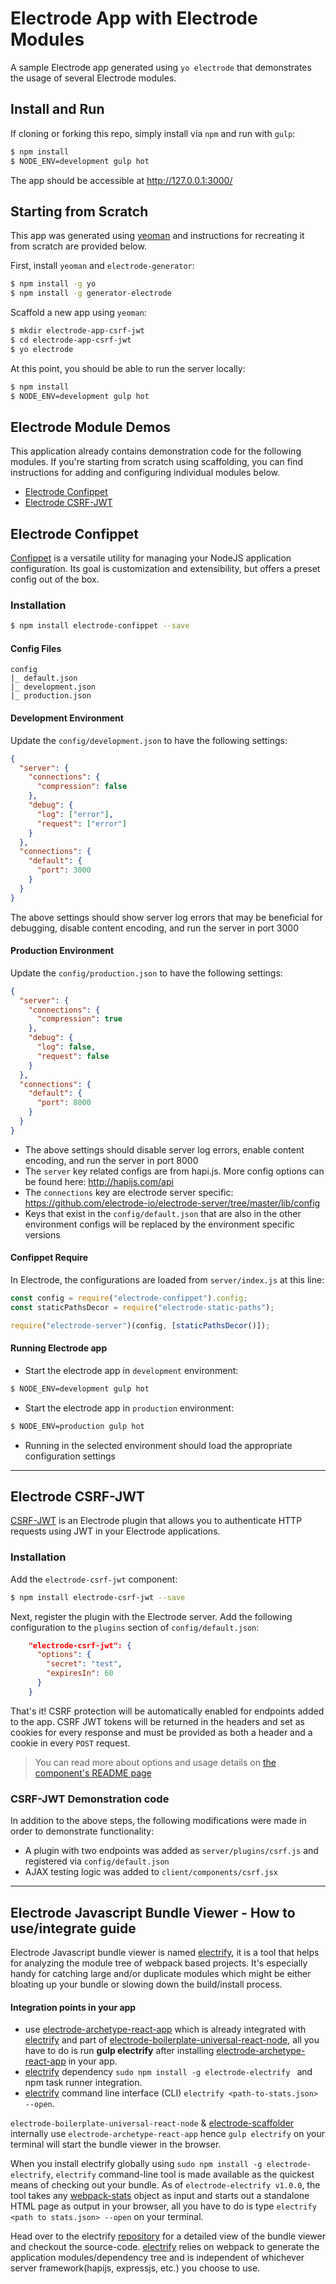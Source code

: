 # Electrode App with Electrode Modules
A sample Electrode app generated using `yo electrode` that demonstrates the usage of several Electrode modules.

## Install and Run

If cloning or forking this repo, simply install via `npm` and run with `gulp`:

```bash
$ npm install
$ NODE_ENV=development gulp hot
```

The app should be accessible at http://127.0.0.1:3000/

## Starting from Scratch

This app was generated using [yeoman](yeoman.io) and instructions for recreating it from scratch are provided below.

First, install `yeoman` and `electrode-generator`:

```bash
$ npm install -g yo
$ npm install -g generator-electrode
```

Scaffold a new app using `yeoman`:

```bash
$ mkdir electrode-app-csrf-jwt
$ cd electrode-app-csrf-jwt
$ yo electrode
```

At this point, you should be able to run the server locally:

```bash
$ npm install
$ NODE_ENV=development gulp hot
```

## Electrode Module Demos

This application already contains demonstration code for the following modules. If you're starting from scratch using scaffolding, you can find instructions for adding and configuring individual modules below.

- [Electrode Confippet](#electrode-confippet)
- [Electrode CSRF-JWT](#electrode-csrf-jwt)

## Electrode Confippet

[Confippet](https://github.com/electrode-io/electrode-confippet) is a versatile utility for managing your NodeJS application configuration. Its goal is customization and extensibility, but offers a preset config out of the box.

### Installation

```bash
$ npm install electrode-confippet --save
```

#### Config Files

```
config
|_ default.json
|_ development.json
|_ production.json
```

#### Development Environment

Update the `config/development.json` to have the following settings:

```json
{
  "server": {
    "connections": {
      "compression": false
    },
    "debug": {
      "log": ["error"],
      "request": ["error"]
    }
  },
  "connections": {
    "default": {
      "port": 3000
    }
  }
}
```

The above settings should show server log errors that may be beneficial for debugging, disable content encoding, and run the server in port 3000

#### Production Environment

Update the `config/production.json` to have the following settings:

```json
{
  "server": {
    "connections": {
      "compression": true
    },
    "debug": {
      "log": false,
      "request": false
    }
  },
  "connections": {
    "default": {
      "port": 8000
    }
  }
}
```

- The above settings should disable server log errors, enable content encoding, and run the server in port 8000
- The `server` key related configs are from hapi.js. More config options can be found here: http://hapijs.com/api
- The `connections` key are electrode server specific: https://github.com/electrode-io/electrode-server/tree/master/lib/config
- Keys that exist in the `config/default.json` that are also in the other environment configs will be replaced by the environment specific versions

#### Confippet Require

In Electrode, the configurations are loaded from `server/index.js` at this line:

```javascript
const config = require("electrode-confippet").config;
const staticPathsDecor = require("electrode-static-paths");

require("electrode-server")(config, [staticPathsDecor()]);
```

#### Running Electrode app

- Start the electrode app in `development` environment:

```bash
$ NODE_ENV=development gulp hot
```

- Start the electrode app in `production` environment:

```bash
$ NODE_ENV=production gulp hot
```

- Running in the selected environment should load the appropriate configuration settings

---

## Electrode CSRF-JWT

[CSRF-JWT](https://github.com/electrode-io/electrode-csrf-jwt) is an Electrode plugin that allows you to authenticate HTTP requests using JWT in your Electrode applications.

### Installation

Add the `electrode-csrf-jwt` component:

```bash
$ npm install electrode-csrf-jwt --save
```

Next, register the plugin with the Electrode server. Add the following configuration to the `plugins` section of `config/default.json`:

```json
    "electrode-csrf-jwt": {
      "options": {
        "secret": "test",
        "expiresIn": 60
      }
    }
```

That's it! CSRF protection will be automatically enabled for endpoints added to the app. CSRF JWT tokens will be returned in the headers and set as cookies for every response and must be provided as both a header and a cookie in every `POST` request.

> You can read more about options and usage details on [the component's README page](https://github.com/electrode-io/electrode-csrf-jwt#usage)

### CSRF-JWT Demonstration code

In addition to the above steps, the following modifications were made in order to demonstrate functionality:

* A plugin with two endpoints was added as `server/plugins/csrf.js` and registered via `config/default.json`
* AJAX testing logic was added to `client/components/csrf.jsx`

---
## Electrode Javascript Bundle Viewer - How to use/integrate guide ##

Electrode Javascript bundle viewer is named [electrify](https://github.com/electrode-io/electrify), it is a tool that helps for analyzing the module tree of webpack based projects. It's especially handy for catching large and/or duplicate modules which might be either bloating up your bundle or slowing down the build/install process.

#### Integration points in your app ####
- use [electrode-archetype-react-app](https://github.com/electrode-io/electrode-archetype-react-app) which is already integrated with [electrify](https://github.com/electrode-io/electrify) and part of [electrode-boilerplate-universal-react-node](https://github.com/electrode-io/electrode-boilerplate-universal-react-node), all you have to do is run **gulp electrify** after installing [electrode-archetype-react-app](https://github.com/electrode-io/electrode-archetype-react-app) in your app.
- [electrify](https://github.com/electrode-io/electrify) dependency `sudo npm install -g electrode-electrify
` and npm task runner integration.
- [electrify](https://github.com/electrode-io/electrify) command line interface (CLI) `electrify <path-to-stats.json> --open`.

`electrode-boilerplate-universal-react-node` & [electrode-scaffolder](https://github.com/electrode-io/generator-electrode) internally use `electrode-archetype-react-app` hence `gulp electrify` on your terminal will start the bundle viewer in the browser.

When you install electrify globally using `sudo npm install -g electrode-electrify`, `electrify` command-line tool is made available as the quickest means of checking out your bundle. As of `electrode-electrify v1.0.0`, the tool takes any [webpack-stats](http://webpack.github.io/docs/node.js-api.html#stats-tojson) object as input and starts out a standalone HTML page as output in your browser, all you have to do is type `electrify <path to stats.json> --open` on your terminal.

Head over to the electrify [repository](https://github.com/electrode-io/electrify#electrify) for a detailed view of the bundle viewer and checkout the source-code. [electrify](https://github.com/electrode-io/electrify) relies on webpack to generate the application modules/dependency tree and is independent of whichever server framework(hapijs, expressjs, etc.) you choose to use.
